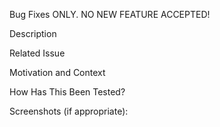 

Bug Fixes ONLY. NO NEW FEATURE ACCEPTED!

Description

Related Issue

Motivation and Context

How Has This Been Tested?

Screenshots (if appropriate):
